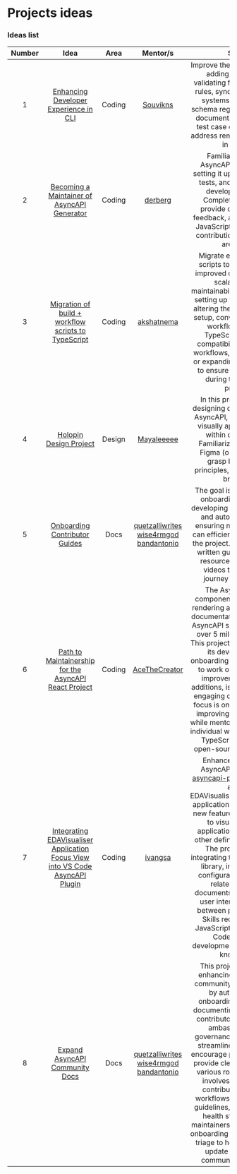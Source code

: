 # Projects ideas

### Ideas list 

Number | Idea | Area | Mentor/s| Scope |
:---:|:---:|:---:|:---:|:---:|
1| [Enhancing Developer Experience in CLI](https://github.com/asyncapi/cli/issues/1508) | Coding | [Souvikns](https://github.com/Souvikns)      | Improve the AsyncAPI CLI by adding features like validating files with custom rules, syncing with remote systems, publishing to schema registries, rendering documentation, and fixing test case execution. Also, address remaining DX issues in the CLI.|
2| [Becoming a Maintainer of AsyncAPI Generator](https://github.com/asyncapi/generator) | Coding | [derberg](https://github.com/derberg) | Familiarize with the AsyncAPI Generator by setting it up locally, running tests, and improving the development guide. Complete the tutorial, provide documentation feedback, and demonstrate JavaScript skills. Previous contributions to AsyncAPI are a plus.|
3| [Migration of build + workflow scripts to TypeScript](https://github.com/asyncapi/website/issues/3187) | Coding | [akshatnema](https://github.com/akshatnema) | Migrate existing Node.js scripts to TypeScript for improved code uniformity, scalability, and maintainability. This involves setting up ts-node without altering the current Node.js setup, converting build and workflow scripts to TypeScript, ensuring compatibility with GitHub workflows, and maintaining or expanding test coverage to ensure nothing breaks during the migration process. |
4| [Holopin Design Project](https://github.com/asyncapi/community/issues/1306)| Design | [Mayaleeeee](https://github.com/Mayaleeeee) | In this project, you'll be designing digital badges for AsyncAPI, ensuring they’re visually appealing and fit within our branding. Familiarize yourself with Figma (or similar tools), grasp basic design principles, and understand branding.|
5| [Onboarding Contributor Guides](https://github.com/asyncapi/generator)  | Docs |[quetzalliwrites](https://github.com/quetzalliwrites) [wise4rmgod](https://github.com/wise4rmgod) [bandantonio](https://github.com/bandantonio)  | The goal is to enhance the onboarding process by developing clear, structured, and automated guides, ensuring new contributors can efficiently integrate into the project. This will include written guides and media resources like YouTube videos to simplify the journey for each role. |
6| [Path to Maintainership for the AsyncAPI React Project](https://github.com/asyncapi/asyncapi-react) | Coding | [AceTheCreator](https://github.com/AceTheCreator) | The AsyncAPI React component is essential for rendering and validating API documentation based on the AsyncAPI specification, with over 5 million downloads. This project aims to revitalize its development by onboarding a new maintainer to work on bug fixes, UX improvements, feature additions, issue triaging, and engaging contributors. The focus is on maintaining and improving the component while mentoring a passionate individual who is familiar with TypeScript, React, and open-source contributions |
7| [Integrating EDAVisualiser Application Focus View into VS Code AsyncAPI Plugin](https://github.com/asyncapi/vs-asyncapi-preview/issues/235) | Coding | [ivangsa](https://github.com/ivangsa) | Enhance the VS Code AsyncAPI[asyncapi/vs-asyncapi-preview](https://github.com/asyncapi/vs-asyncapi-preview/issues/235) Plugin by adding EDAVisualiser's[EDAVisualiser](https://github.com/asyncapi/EDAVisualiser) application focus view. This new feature will allow users to visualize how an application interacts with other defined applications. The project involves integrating the EDAVisualiser library, implementing a configuration system for related AsyncAPI documents, and creating a user interface to switch between preview modes. Skills required include JavaScript/TypeScript, VS Code extension development, and AsyncAPI knowledge. |
8| [Expand AsyncAPI Community Docs](https://github.com/asyncapi/community/blob/master/docs/onboarding-guide/docs-onboarding-checklist.md) | Docs | [quetzalliwrites](https://github.com/quetzalliwrites) [wise4rmgod](https://github.com/wise4rmgod) [bandantonio](https://github.com/bandantonio) | This project focuses on enhancing the AsyncAPI community documentation by automating the onboarding process and documenting workflows for contributors, maintainers, ambassadors, and governance. The goal is to streamline contributions, encourage participation, and provide clear guidelines for various roles. The project involves documenting contribution flows, Git workflows, maintainership guidelines, and community health standards. The maintainership goal includes onboarding a dedicated docs triage to help manage and update these critical community processes.|
